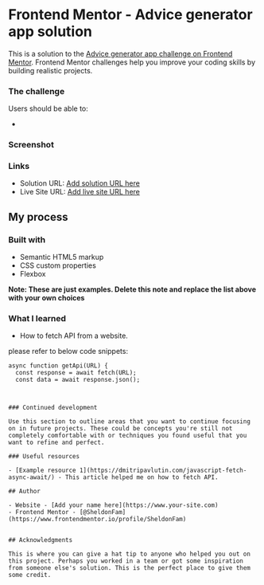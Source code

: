 # Frontend Mentor - Advice generator app solution

This is a solution to the [Advice generator app challenge on Frontend Mentor](https://www.frontendmentor.io/challenges/advice-generator-app-QdUG-13db). Frontend Mentor challenges help you improve your coding skills by building realistic projects.

### The challenge

Users should be able to:

-

### Screenshot

### Links

- Solution URL: [Add solution URL here](https://your-solution-url.com)
- Live Site URL: [Add live site URL here](https://your-live-site-url.com)

## My process

### Built with

- Semantic HTML5 markup
- CSS custom properties
- Flexbox

**Note: These are just examples. Delete this note and replace the list above with your own choices**

### What I learned

- How to fetch API from a website.

please refer to below code snippets:

```JS
async function getApi(URL) {
  const response = await fetch(URL);
  const data = await response.json();



### Continued development

Use this section to outline areas that you want to continue focusing on in future projects. These could be concepts you're still not completely comfortable with or techniques you found useful that you want to refine and perfect.

### Useful resources

- [Example resource 1](https://dmitripavlutin.com/javascript-fetch-async-await/) - This article helped me on how to fetch API.

## Author

- Website - [Add your name here](https://www.your-site.com)
- Frontend Mentor - [@SheldonFam](https://www.frontendmentor.io/profile/SheldonFam)


## Acknowledgments

This is where you can give a hat tip to anyone who helped you out on this project. Perhaps you worked in a team or got some inspiration from someone else's solution. This is the perfect place to give them some credit.
```
